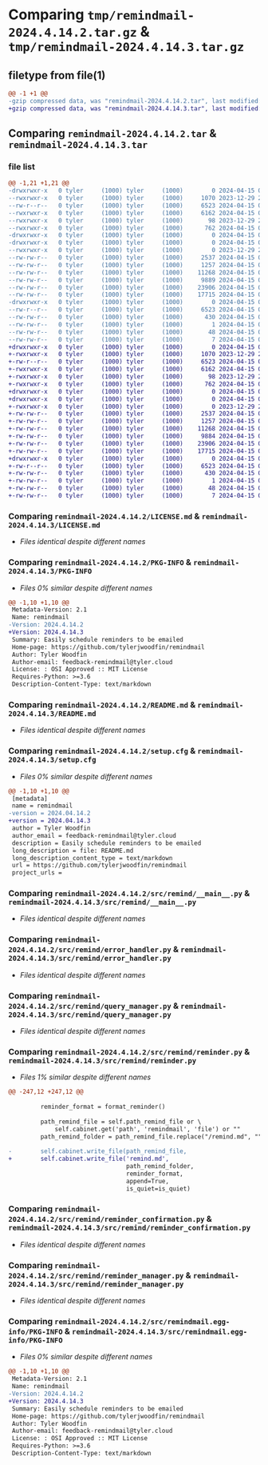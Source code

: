 # Comparing `tmp/remindmail-2024.4.14.2.tar.gz` & `tmp/remindmail-2024.4.14.3.tar.gz`

## filetype from file(1)

```diff
@@ -1 +1 @@
-gzip compressed data, was "remindmail-2024.4.14.2.tar", last modified: Mon Apr 15 03:38:19 2024, max compression
+gzip compressed data, was "remindmail-2024.4.14.3.tar", last modified: Mon Apr 15 03:49:32 2024, max compression
```

## Comparing `remindmail-2024.4.14.2.tar` & `remindmail-2024.4.14.3.tar`

### file list

```diff
@@ -1,21 +1,21 @@
-drwxrwxr-x   0 tyler     (1000) tyler     (1000)        0 2024-04-15 03:38:19.403641 remindmail-2024.4.14.2/
--rwxrwxr-x   0 tyler     (1000) tyler     (1000)     1070 2023-12-29 22:36:09.000000 remindmail-2024.4.14.2/LICENSE.md
--rw-r--r--   0 tyler     (1000) tyler     (1000)     6523 2024-04-15 03:38:19.403641 remindmail-2024.4.14.2/PKG-INFO
--rwxrwxr-x   0 tyler     (1000) tyler     (1000)     6162 2024-04-15 03:34:36.000000 remindmail-2024.4.14.2/README.md
--rwxrwxr-x   0 tyler     (1000) tyler     (1000)       98 2023-12-29 22:36:09.000000 remindmail-2024.4.14.2/pyproject.toml
--rwxrwxr-x   0 tyler     (1000) tyler     (1000)      762 2024-04-15 03:38:19.403641 remindmail-2024.4.14.2/setup.cfg
-drwxrwxr-x   0 tyler     (1000) tyler     (1000)        0 2024-04-15 03:38:19.403641 remindmail-2024.4.14.2/src/
-drwxrwxr-x   0 tyler     (1000) tyler     (1000)        0 2024-04-15 03:38:19.403641 remindmail-2024.4.14.2/src/remind/
--rwxrwxr-x   0 tyler     (1000) tyler     (1000)        0 2023-12-29 22:36:09.000000 remindmail-2024.4.14.2/src/remind/__init__.py
--rw-rw-r--   0 tyler     (1000) tyler     (1000)     2537 2024-04-15 03:34:08.000000 remindmail-2024.4.14.2/src/remind/__main__.py
--rw-rw-r--   0 tyler     (1000) tyler     (1000)     1257 2024-04-15 03:34:08.000000 remindmail-2024.4.14.2/src/remind/error_handler.py
--rw-rw-r--   0 tyler     (1000) tyler     (1000)    11268 2024-04-15 03:34:08.000000 remindmail-2024.4.14.2/src/remind/query_manager.py
--rw-rw-r--   0 tyler     (1000) tyler     (1000)     9889 2024-04-15 03:34:08.000000 remindmail-2024.4.14.2/src/remind/reminder.py
--rw-rw-r--   0 tyler     (1000) tyler     (1000)    23906 2024-04-15 03:34:08.000000 remindmail-2024.4.14.2/src/remind/reminder_confirmation.py
--rw-rw-r--   0 tyler     (1000) tyler     (1000)    17715 2024-04-15 03:34:08.000000 remindmail-2024.4.14.2/src/remind/reminder_manager.py
-drwxrwxr-x   0 tyler     (1000) tyler     (1000)        0 2024-04-15 03:38:19.403641 remindmail-2024.4.14.2/src/remindmail.egg-info/
--rw-r--r--   0 tyler     (1000) tyler     (1000)     6523 2024-04-15 03:38:19.000000 remindmail-2024.4.14.2/src/remindmail.egg-info/PKG-INFO
--rw-rw-r--   0 tyler     (1000) tyler     (1000)      430 2024-04-15 03:38:19.000000 remindmail-2024.4.14.2/src/remindmail.egg-info/SOURCES.txt
--rw-rw-r--   0 tyler     (1000) tyler     (1000)        1 2024-04-15 03:38:19.000000 remindmail-2024.4.14.2/src/remindmail.egg-info/dependency_links.txt
--rw-rw-r--   0 tyler     (1000) tyler     (1000)       48 2024-04-15 03:38:19.000000 remindmail-2024.4.14.2/src/remindmail.egg-info/entry_points.txt
--rw-rw-r--   0 tyler     (1000) tyler     (1000)        7 2024-04-15 03:38:19.000000 remindmail-2024.4.14.2/src/remindmail.egg-info/top_level.txt
+drwxrwxr-x   0 tyler     (1000) tyler     (1000)        0 2024-04-15 03:49:32.189559 remindmail-2024.4.14.3/
+-rwxrwxr-x   0 tyler     (1000) tyler     (1000)     1070 2023-12-29 22:36:09.000000 remindmail-2024.4.14.3/LICENSE.md
+-rw-r--r--   0 tyler     (1000) tyler     (1000)     6523 2024-04-15 03:49:32.189559 remindmail-2024.4.14.3/PKG-INFO
+-rwxrwxr-x   0 tyler     (1000) tyler     (1000)     6162 2024-04-15 03:34:36.000000 remindmail-2024.4.14.3/README.md
+-rwxrwxr-x   0 tyler     (1000) tyler     (1000)       98 2023-12-29 22:36:09.000000 remindmail-2024.4.14.3/pyproject.toml
+-rwxrwxr-x   0 tyler     (1000) tyler     (1000)      762 2024-04-15 03:49:32.189559 remindmail-2024.4.14.3/setup.cfg
+drwxrwxr-x   0 tyler     (1000) tyler     (1000)        0 2024-04-15 03:49:32.185560 remindmail-2024.4.14.3/src/
+drwxrwxr-x   0 tyler     (1000) tyler     (1000)        0 2024-04-15 03:49:32.189559 remindmail-2024.4.14.3/src/remind/
+-rwxrwxr-x   0 tyler     (1000) tyler     (1000)        0 2023-12-29 22:36:09.000000 remindmail-2024.4.14.3/src/remind/__init__.py
+-rw-rw-r--   0 tyler     (1000) tyler     (1000)     2537 2024-04-15 03:34:08.000000 remindmail-2024.4.14.3/src/remind/__main__.py
+-rw-rw-r--   0 tyler     (1000) tyler     (1000)     1257 2024-04-15 03:34:08.000000 remindmail-2024.4.14.3/src/remind/error_handler.py
+-rw-rw-r--   0 tyler     (1000) tyler     (1000)    11268 2024-04-15 03:34:08.000000 remindmail-2024.4.14.3/src/remind/query_manager.py
+-rw-rw-r--   0 tyler     (1000) tyler     (1000)     9884 2024-04-15 03:45:52.000000 remindmail-2024.4.14.3/src/remind/reminder.py
+-rw-rw-r--   0 tyler     (1000) tyler     (1000)    23906 2024-04-15 03:34:08.000000 remindmail-2024.4.14.3/src/remind/reminder_confirmation.py
+-rw-rw-r--   0 tyler     (1000) tyler     (1000)    17715 2024-04-15 03:34:08.000000 remindmail-2024.4.14.3/src/remind/reminder_manager.py
+drwxrwxr-x   0 tyler     (1000) tyler     (1000)        0 2024-04-15 03:49:32.189559 remindmail-2024.4.14.3/src/remindmail.egg-info/
+-rw-r--r--   0 tyler     (1000) tyler     (1000)     6523 2024-04-15 03:49:32.000000 remindmail-2024.4.14.3/src/remindmail.egg-info/PKG-INFO
+-rw-rw-r--   0 tyler     (1000) tyler     (1000)      430 2024-04-15 03:49:32.000000 remindmail-2024.4.14.3/src/remindmail.egg-info/SOURCES.txt
+-rw-rw-r--   0 tyler     (1000) tyler     (1000)        1 2024-04-15 03:49:32.000000 remindmail-2024.4.14.3/src/remindmail.egg-info/dependency_links.txt
+-rw-rw-r--   0 tyler     (1000) tyler     (1000)       48 2024-04-15 03:49:32.000000 remindmail-2024.4.14.3/src/remindmail.egg-info/entry_points.txt
+-rw-rw-r--   0 tyler     (1000) tyler     (1000)        7 2024-04-15 03:49:32.000000 remindmail-2024.4.14.3/src/remindmail.egg-info/top_level.txt
```

### Comparing `remindmail-2024.4.14.2/LICENSE.md` & `remindmail-2024.4.14.3/LICENSE.md`

 * *Files identical despite different names*

### Comparing `remindmail-2024.4.14.2/PKG-INFO` & `remindmail-2024.4.14.3/PKG-INFO`

 * *Files 0% similar despite different names*

```diff
@@ -1,10 +1,10 @@
 Metadata-Version: 2.1
 Name: remindmail
-Version: 2024.4.14.2
+Version: 2024.4.14.3
 Summary: Easily schedule reminders to be emailed
 Home-page: https://github.com/tylerjwoodfin/remindmail
 Author: Tyler Woodfin
 Author-email: feedback-remindmail@tyler.cloud
 License: : OSI Approved :: MIT License
 Requires-Python: >=3.6
 Description-Content-Type: text/markdown
```

### Comparing `remindmail-2024.4.14.2/README.md` & `remindmail-2024.4.14.3/README.md`

 * *Files identical despite different names*

### Comparing `remindmail-2024.4.14.2/setup.cfg` & `remindmail-2024.4.14.3/setup.cfg`

 * *Files 0% similar despite different names*

```diff
@@ -1,10 +1,10 @@
 [metadata]
 name = remindmail
-version = 2024.04.14.2
+version = 2024.04.14.3
 author = Tyler Woodfin
 author_email = feedback-remindmail@tyler.cloud
 description = Easily schedule reminders to be emailed
 long_description = file: README.md
 long_description_content_type = text/markdown
 url = https://github.com/tylerjwoodfin/remindmail
 project_urls =
```

### Comparing `remindmail-2024.4.14.2/src/remind/__main__.py` & `remindmail-2024.4.14.3/src/remind/__main__.py`

 * *Files identical despite different names*

### Comparing `remindmail-2024.4.14.2/src/remind/error_handler.py` & `remindmail-2024.4.14.3/src/remind/error_handler.py`

 * *Files identical despite different names*

### Comparing `remindmail-2024.4.14.2/src/remind/query_manager.py` & `remindmail-2024.4.14.3/src/remind/query_manager.py`

 * *Files identical despite different names*

### Comparing `remindmail-2024.4.14.2/src/remind/reminder.py` & `remindmail-2024.4.14.3/src/remind/reminder.py`

 * *Files 1% similar despite different names*

```diff
@@ -247,12 +247,12 @@
 
         reminder_format = format_reminder()
 
         path_remind_file = self.path_remind_file or \
             self.cabinet.get('path', 'remindmail', 'file') or ""
         path_remind_folder = path_remind_file.replace("/remind.md", "")
 
-        self.cabinet.write_file(path_remind_file,
+        self.cabinet.write_file('remind.md',
                                 path_remind_folder,
                                 reminder_format,
                                 append=True,
                                 is_quiet=is_quiet)
```

### Comparing `remindmail-2024.4.14.2/src/remind/reminder_confirmation.py` & `remindmail-2024.4.14.3/src/remind/reminder_confirmation.py`

 * *Files identical despite different names*

### Comparing `remindmail-2024.4.14.2/src/remind/reminder_manager.py` & `remindmail-2024.4.14.3/src/remind/reminder_manager.py`

 * *Files identical despite different names*

### Comparing `remindmail-2024.4.14.2/src/remindmail.egg-info/PKG-INFO` & `remindmail-2024.4.14.3/src/remindmail.egg-info/PKG-INFO`

 * *Files 0% similar despite different names*

```diff
@@ -1,10 +1,10 @@
 Metadata-Version: 2.1
 Name: remindmail
-Version: 2024.4.14.2
+Version: 2024.4.14.3
 Summary: Easily schedule reminders to be emailed
 Home-page: https://github.com/tylerjwoodfin/remindmail
 Author: Tyler Woodfin
 Author-email: feedback-remindmail@tyler.cloud
 License: : OSI Approved :: MIT License
 Requires-Python: >=3.6
 Description-Content-Type: text/markdown
```

